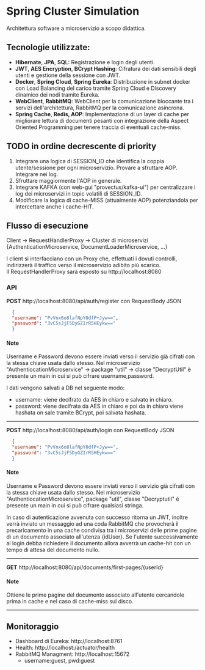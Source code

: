 # Spring Cluster Simulation
Architettura software a microservizio a scopo didattica.  

## Tecnologie utilizzate:
- **Hibernate**, **JPA**, **SQ**L: Registrazione e login degli utenti.
- **JWT**, **AES Encryption**, **BCrypt Hashing**: Cifratura dei dati sensibili degli utenti e gestione della sessione con JWT.
- **Docker**, **Spring Cloud**, **Spring Eureka**: Distribuzione in subnet docker con Load Balancing del carico tramite Spring Cloud e Discovery dinamico dei nodi tramite Eureka.
- **WebClient**, **RabbitMQ**: WebClient per la comunicazione bloccante tra i servizi dell'architettura, RabbitMQ per la comunicazione asincrona.
- **Spring Cache**, **Redis, AOP**: Implementazione di un layer di cache per migliorare lettura di documenti pesanti con integrazione della Aspect Oriented Programming per tenere traccia di eventuali cache-miss.

## TODO in ordine decrescente di priority
1. Integrare una logica di SESSION_ID che identifica la coppia utente/sessione per ogni microservizio. Provare a sfruttare AOP. Integrare nei log.
2. Sfruttare maggiormente l'AOP in generale.
3. Integrare KAFKA (con web-gui "provectus/kafka-ui") per centralizzare i log dei microservizi in topic volatili di SESSION_ID.
4. Modificare la logica di cache-MISS (attualmente AOP) potenziandola per intercettare anche i cache-HIT.

## Flusso di esecuzione
Client -> RequestHandlerProxy -> Cluster di microservizi {AuthenticationMicroservice, DocumentLoaderMicroservice, ...}  

I client si interfacciano con un Proxy che, effettuati i dovuti controlli, indirizzerà il traffico verso il microservizio adibito più scarico.  
Il RequestHandlerProxy sarà esposto su http://localhost:8080

### API
**POST** http://localhost:8080/api/auth/register con RequestBody JSON
```json
  {
  "username": "PvVnx6o8lafNpY0dfP+Jyw==",
  "password": "3vC5sJjF5DyGZIrR5HEykw=="
  }
```
#### Note
Username e Password devono essere inviati verso il servizio già cifrati con la stessa chiave usata dallo stesso.
Nel microservizio "AuthentiocationMicroservice" -> package "util" -> classe "DecryptUtil" è presente un main in cui si può cifrare username,password.  

I dati vengono salvati a DB nel seguente modo:
- username: viene decifrato da AES in chiaro e salvato in chiaro.
- password: viene decifrata da AES in chiaro e poi da in chiaro viene hashata on sale tramite BCrypt, poi salvata hashata.

---

**POST** http://localhost:8080/api/auth/login con RequestBody JSON
```json
  {
  "username": "PvVnx6o8lafNpY0dfP+Jyw==",
  "password": "3vC5sJjF5DyGZIrR5HEykw=="
  }
```
#### Note
Username e Password devono essere inviati verso il servizio già cifrati con la stessa chiave usata dallo stesso.
Nel microservizio "AuthentiocationMicroservice", package "util", classe "Decryptutil" è presente un main in cui si può cifrare qualsiasi stringa.

In caso di autenticazione avvenuta con successo ritorna un JWT, inoltre verrà inviato un messaggio ad una coda RabbitMQ che provocherà
il precaricamento in una cache condivisa tra i microservizi delle prime pagine di un documento associato all'utenza {idUser}.
Se l'utente successivamente al login debba richiedere il documento allora avverrà un cache-hit con un tempo di attesa del documento nullo.

---

**GET** http://localhost:8080/api/documents/first-pages/{userId}
#### Note
Ottiene le prime pagine del documento associato all'utente cercandole prima in cache e nel caso di cache-miss sul disco.

---

## Monitoraggio
- Dashboard di Eureka: http://localhost:8761
- Health: http://localhost:<port>/actuator/health
- RabbitMQ Managment: http://localhost:15672
  - username:guest, pwd:guest
